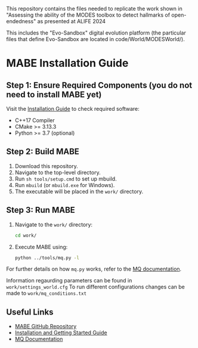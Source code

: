 This repository contains the files needed to replicate the work shown in "Assessing the ability of the MODES toolbox to detect hallmarks of open-endedness" as presented at ALIFE 2024

This includes the "Evo-Sandbox" digital evolution platform (the particular files that define Evo-Sandbox are located in code/World/MODESWorld/).

# MABE Installation Guide

## Step 1: Ensure Required Components (you do not need to install MABE yet)

Visit the [Installation Guide](https://github.com/Hintzelab/MABE/wiki/Installation-and-getting-started-with-MABE) to check required software:
- C++17 Compiler
- CMake >= 3.13.3
- Python >= 3.7 (optional)

## Step 2: Build MABE

1. Download this repository.
2. Navigate to the top-level directory.
3. Run `sh tools/setup.cmd` to set up mbuild.
4. Run `mbuild` (or `mbuild.exe` for Windows).
5. The executable will be placed in the `work/` directory.

## Step 3: Run MABE

1. Navigate to the `work/` directory:
    ```sh
    cd work/
    ```
2. Execute MABE using:
    ```sh
    python ../tools/mq.py -l
    ```

For further details on how `mq.py` works, refer to the [MQ documentation](https://github.com/Hintzelab/MABE/wiki/MQ).

Information regaurding parameters can be found in `work/settings_world.cfg`
To run different configurations changes can be made to `work/mq_conditions.txt`

## Useful Links

- [MABE GitHub Repository](https://github.com/Hintzelab/MABE/)
- [Installation and Getting Started Guide](https://github.com/Hintzelab/MABE/wiki/Installation-and-getting-started-with-MABE)
- [MQ Documentation](https://github.com/Hintzelab/MABE/wiki/MQ)
